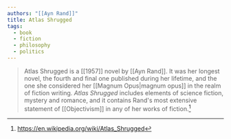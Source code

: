 ```yaml
---
authors: "[[Ayn Rand]]"
title: Atlas Shrugged
tags:
  - book
  - fiction
  - philosophy
  - politics
---
```


>Atlas Shrugged is a [[1957]] novel by [[Ayn Rand]]. It was her longest novel, the fourth and final one published during her lifetime, and the one she considered her [[Magnum Opus|magnum opus]] in the realm of fiction writing. *Atlas Shrugged* includes elements of science fiction, mystery and romance, and it contains Rand's most extensive statement of [[Objectivism]] in any of her works of fiction.[^1]

[^1]: https://en.wikipedia.org/wiki/Atlas_Shrugged